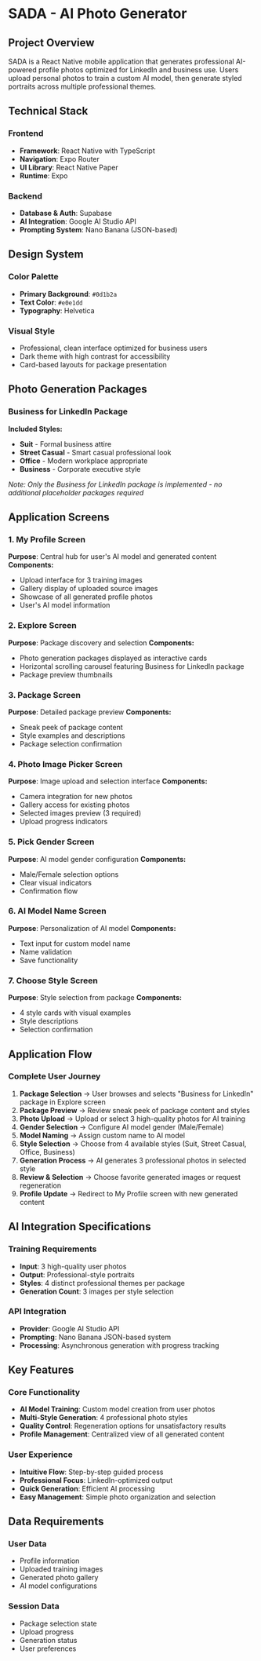 # SADA - AI Photo Generator

## Project Overview
SADA is a React Native mobile application that generates professional AI-powered profile photos optimized for LinkedIn and business use. Users upload personal photos to train a custom AI model, then generate styled portraits across multiple professional themes.

## Technical Stack

### Frontend
- **Framework**: React Native with TypeScript
- **Navigation**: Expo Router
- **UI Library**: React Native Paper
- **Runtime**: Expo

### Backend
- **Database & Auth**: Supabase
- **AI Integration**: Google AI Studio API
- **Prompting System**: Nano Banana (JSON-based)

## Design System

### Color Palette
- **Primary Background**: `#0d1b2a`
- **Text Color**: `#e0e1dd`
- **Typography**: Helvetica

### Visual Style
- Professional, clean interface optimized for business users
- Dark theme with high contrast for accessibility
- Card-based layouts for package presentation

## Photo Generation Packages

### Business for LinkedIn Package
**Included Styles:**
- **Suit** - Formal business attire
- **Street Casual** - Smart casual professional look
- **Office** - Modern workplace appropriate
- **Business** - Corporate executive style

*Note: Only the Business for LinkedIn package is implemented - no additional placeholder packages required*

## Application Screens

### 1. My Profile Screen
**Purpose**: Central hub for user's AI model and generated content
**Components:**
- Upload interface for 3 training images
- Gallery display of uploaded source images
- Showcase of all generated profile photos
- User's AI model information

### 2. Explore Screen
**Purpose**: Package discovery and selection
**Components:**
- Photo generation packages displayed as interactive cards
- Horizontal scrolling carousel featuring Business for LinkedIn package
- Package preview thumbnails

### 3. Package Screen
**Purpose**: Detailed package preview
**Components:**
- Sneak peek of package content
- Style examples and descriptions
- Package selection confirmation

### 4. Photo Image Picker Screen
**Purpose**: Image upload and selection interface
**Components:**
- Camera integration for new photos
- Gallery access for existing photos
- Selected images preview (3 required)
- Upload progress indicators

### 5. Pick Gender Screen
**Purpose**: AI model gender configuration
**Components:**
- Male/Female selection options
- Clear visual indicators
- Confirmation flow

### 6. AI Model Name Screen
**Purpose**: Personalization of AI model
**Components:**
- Text input for custom model name
- Name validation
- Save functionality

### 7. Choose Style Screen
**Purpose**: Style selection from package
**Components:**
- 4 style cards with visual examples
- Style descriptions
- Selection confirmation

## Application Flow

### Complete User Journey
1. **Package Selection** → User browses and selects "Business for LinkedIn" package in Explore screen
2. **Package Preview** → Review sneak peek of package content and styles
3. **Photo Upload** → Upload or select 3 high-quality photos for AI training
4. **Gender Selection** → Configure AI model gender (Male/Female)
5. **Model Naming** → Assign custom name to AI model
6. **Style Selection** → Choose from 4 available styles (Suit, Street Casual, Office, Business)
7. **Generation Process** → AI generates 3 professional photos in selected style
8. **Review & Selection** → Choose favorite generated images or request regeneration
9. **Profile Update** → Redirect to My Profile screen with new generated content

## AI Integration Specifications

### Training Requirements
- **Input**: 3 high-quality user photos
- **Output**: Professional-style portraits
- **Styles**: 4 distinct professional themes per package
- **Generation Count**: 3 images per style selection

### API Integration
- **Provider**: Google AI Studio API
- **Prompting**: Nano Banana JSON-based system
- **Processing**: Asynchronous generation with progress tracking

## Key Features

### Core Functionality
- **AI Model Training**: Custom model creation from user photos
- **Multi-Style Generation**: 4 professional photo styles
- **Quality Control**: Regeneration options for unsatisfactory results
- **Profile Management**: Centralized view of all generated content

### User Experience
- **Intuitive Flow**: Step-by-step guided process
- **Professional Focus**: LinkedIn-optimized output
- **Quick Generation**: Efficient AI processing
- **Easy Management**: Simple photo organization and selection

## Data Requirements

### User Data
- Profile information
- Uploaded training images
- Generated photo gallery
- AI model configurations

### Session Data
- Package selection state
- Upload progress
- Generation status
- User preferences

